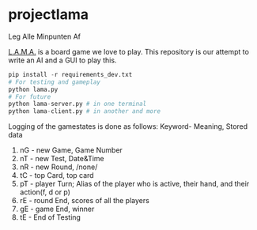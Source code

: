 # projectlama
Leg Alle Minpunten Af

[L.A.M.A.](https://boardgamegeek.com/boardgame/266083/llama) is a board game we love to play. This repository is our attempt to write an AI and a GUI to play this.

```python
pip install -r requirements_dev.txt
# For testing and gameplay
python lama.py
# For future
python lama-server.py # in one terminal
python lama-client.py # in another and more
```

Logging of the gamestates is done as follows:
Keyword- Meaning, Stored data
1) nG - new Game, Game Number
2) nT - new Test, Date&Time
2) nR - new Round, /none/
3) tC - top Card, top card
4) pT - player Turn; Alias of the player who is active, their hand, and their action(f, d or p)
5) rE - round End, scores of all the players
6) gE - game End, winner
7) tE - End of Testing

